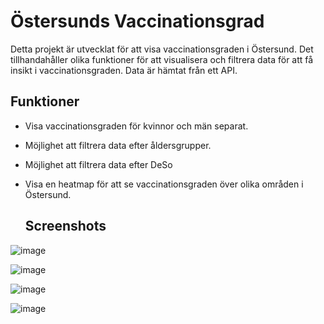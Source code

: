 # Östersunds Vaccinationsgrad

Detta projekt är utvecklat för att visa vaccinationsgraden i Östersund. Det tillhandahåller olika funktioner för att visualisera och filtrera data för att få insikt i vaccinationsgraden. Data är hämtat från ett API.

## Funktioner

- Visa vaccinationsgraden för kvinnor och män separat.
- Möjlighet att filtrera data efter åldersgrupper.
- Möjlighet att filtrera data efter DeSo
- Visa en heatmap för att se vaccinationsgraden över olika områden i Östersund.

  ## Screenshots
![image](https://github.com/systemvetenskap/dsu24-grupp3/assets/116811908/668a7168-6f53-4217-b76a-a09442ff8458)


![image](https://github.com/moma97/InteractiveWebsiteCovidVaccine/assets/117289081/dca29959-0e80-46bb-8ba9-800d524d213a)


![image](https://github.com/moma97/InteractiveWebsiteCovidVaccine/assets/117289081/352266c1-dc99-45de-a7d4-7be447837232)

![image](https://github.com/moma97/InteractiveWebsiteCovidVaccine/assets/117289081/622aa97a-c947-4231-aa6a-8d60958e2467)


